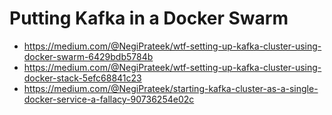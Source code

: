 # Putting Kafka in a Docker Swarm

- <https://medium.com/@NegiPrateek/wtf-setting-up-kafka-cluster-using-docker-swarm-6429bdb5784b>
- <https://medium.com/@NegiPrateek/wtf-setting-up-kafka-cluster-using-docker-stack-5efc68841c23>
- <https://medium.com/@NegiPrateek/starting-kafka-cluster-as-a-single-docker-service-a-fallacy-90736254e02c>
